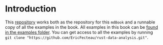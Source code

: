 # Introduction

This [repository](https://github.com/EricFecteau/rust-data-analysis) works both as the repository for this `mdBook` and a runnable copy of all the examples in the book. All examples in this book can be [found in the examples folder](). You can get access to all the examples by running `git clone "https://github.com/EricFecteau/rust-data-analysis.git"`.